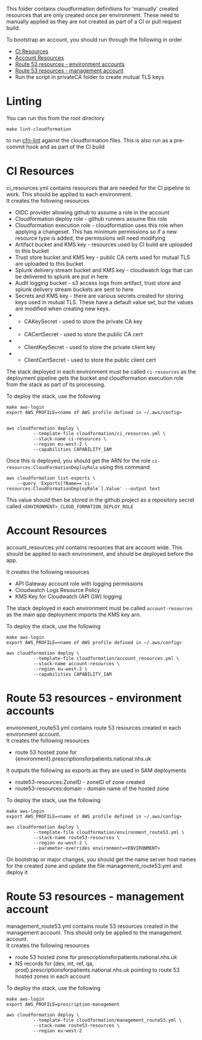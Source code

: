 This folder contains cloudformation definitions for 'manually' created resources that are only created once per environment. These need to manually applied as they are not created as part of a CI or pull request build.

To bootstrap an account, you should run through the following in order

- [CI Resources](#ci-resources)
- [Account Resources](#account-resources)
- [Route 53 resources - environment accounts](#route-53-resources---environment-accounts)
- [Route 53 resources - management account](#route-53-resources---management-account)
- Run the script in privateCA folder to create mutual TLS keys

# Linting

You can run this from the root directory

```
make lint-cloudformation
```

to run [cfn-lint](https://github.com/aws-cloudformation/cfn-lint) against the cloudformation files. This is also run as a pre-commit hook and as part of the CI build

# CI Resources

ci_resources.yml contains resources that are needed for the CI pipeline to work. This should be applied to each environment.  
It creates the following resources

- OIDC provider allowing github to assume a role in the account
- Cloudformation deploy role - github runners assume this role
- Cloudformation execution role - cloudformation uses this role when applying a changeset. This has minimum permissions so if a new resource type is added, the permissions will need modifying
- Artifact bucket and KMS key - resources used by CI build are uploaded to this bucket
- Trust store bucket and KMS key - public CA certs used for mutual TLS are uploaded to this bucket
- Splunk delivery stream bucket and KMS key - cloudwatch logs that can be delivered to splunk are put in here
- Audit logging bucket - s3 access logs from artifact, trust store and splunk delivery stream buckets are sent to here
- Secrets and KMS key - there are various secrets created for storing keys used in mutual TLS. These have a default value set, but the values are modified when creating new keys.
- - CAKeySecret - used to store the private CA key
- - CACertSecret - used to store the public CA cert
- - ClientKeySecret - used to store the private client key
- - ClientCertSecret - used to store the public client cert

The stack deployed in each environment must be called `ci-resources` as the deployment pipeline gets the bucket and cloudformation execution role from the stack as part of its processing.

To deploy the stack, use the following

```
make aws-login
export AWS_PROFILE=<name of AWS profile defined in ~/.aws/config>


aws cloudformation deploy \
          --template-file cloudformation/ci_resources.yml \
          --stack-name ci-resources \
          --region eu-west-2 \
          --capabilities CAPABILITY_IAM
```

Once this is deployed, you should get the ARN for the role `ci-resources:CloudFormationDeployRole` using this command

```
aws cloudformation list-exports \
    --query 'Exports[?Name==`ci-resources:CloudFormationDeployRole`].Value' --output text
```

This value should then be stored in the github project as a repository secret called `<ENVIRONMENT>_CLOUD_FORMATION_DEPLOY_ROLE`

# Account Resources

account_resources.yml contains resources that are account wide. This should be applied to each environment, and should be deployed before the app.

It creates the following resources

- API Gateway account role with logging permissions
- Cloudwatch Logs Resource Policy
- KMS Key for Cloudwatch (API GW) logging

The stack deployed in each environment must be called `account-resources` as the main app deployment imports the KMS key arn.

To deploy the stack, use the following

```
make aws-login
export AWS_PROFILE=<name of AWS profile defined in ~/.aws/config>

aws cloudformation deploy \
          --template-file cloudformation/account_resources.yml \
          --stack-name account-resources \
          --region eu-west-2 \
          --capabilities CAPABILITY_IAM
```

# Route 53 resources - environment accounts

environment_route53.yml contains route 53 resources created in each environment account.  
It creates the following resources

- route 53 hosted zone for {environment}.prescriptionsforpatients.national.nhs.uk

It outputs the following as exports as they are used in SAM deployments

- route53-resources:ZoneID - zoneID of zone created
- route53-resources:domain - domain name of the hosted zone

To deploy the stack, use the following

```
make aws-login
export AWS_PROFILE=<name of AWS profile defined in ~/.aws/config>

aws cloudformation deploy \
          --template-file cloudformation/environment_route53.yml \
          --stack-name route53-resources \
          --region eu-west-2 \
          --parameter-overrides environment=<ENVIRONMENT>
```

On bootstrap or major changes, you should get the name server host names for the created zone and update the file management_route53.yml and deploy it

# Route 53 resources - management account

management_route53.yml contains route 53 resources created in the management account. This should only be applied to the management account.  
It creates the following resources

- route 53 hosted zone for prescriptionsforpatients.national.nhs.uk
- NS records for {dev, int, ref, qa, prod}.prescriptionsforpatients.national.nhs.uk pointing to route 53 hosted zones in each account

To deploy the stack, use the following

```
make aws-login
export AWS_PROFILE=prescription-management

aws cloudformation deploy \
          --template-file cloudformation/management_route53.yml \
          --stack-name route53-resources \
          --region eu-west-2
```
